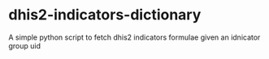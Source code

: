 # dhis2-indicators-dictionary
A simple python script to fetch dhis2 indicators formulae given an idnicator group uid
